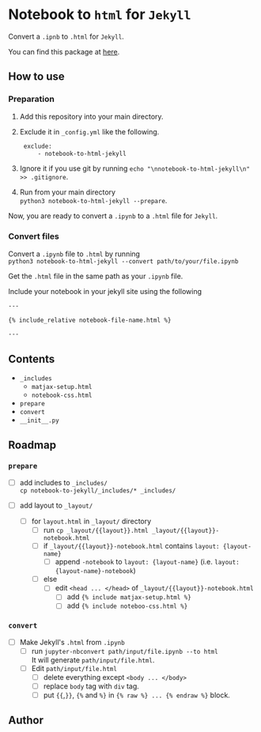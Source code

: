 # Notebook to `html` for `Jekyll`

Convert a `.ipnb` to `.html` for `Jekyll`.

You can find this package at [here][github-repo].

## How to use

### Preparation

1. Add this repository into your main directory.
2. Exclude it in `_config.yml` like the following.

   ```sh
    exclude:
        - notebook-to-html-jekyll
   ```

3. Ignore it if you use git by running `echo "\nnotebook-to-html-jekyll\n" >> .gitignore`.

4. Run from your main directory  
   `python3 notebook-to-html-jekyll --prepare`.

Now, you are ready to convert a `.ipynb` to a `.html` file for `Jekyll`.

### Convert files

Convert a `.ipynb` file to `.html` by
running  
`python3 notebook-to-html-jekyll --convert path/to/your/file.ipynb`  

Get the `.html` file in the same path as your `.ipynb` file.

Include your notebook in your jekyll site using the following

```sh
---

{% include_relative notebook-file-name.html %}

---
```

## Contents

- `_includes`
  - `matjax-setup.html`
  - `notebook-css.html`
- `prepare`
- `convert`
- `__init__.py`

## Roadmap

### `prepare`

- [ ] add includes to `_includes/`  
  `cp notebook-to-jekyll/_includes/* _includes/`

- [ ] add layout to `_layout/`
  - [ ] for `layout.html` in `_layout/` directory
    - [ ] run `cp _layout/{{layout}}.html _layout/{{layout}}-notebook.html`
    - [ ] if `_layout/{{layout}}-notebook.html` contains `layout: {layout-name}`
      - [ ] append `-notebook` to `layout: {layout-name}` (i.e. `layout: {layout-name}-notebook`)
    - [ ] else
      - [ ] edit `<head ... </head>` of `_layout/{{layout}}-notebook.html`
        - [ ] add `{% include matjax-setup.html %}`
        - [ ] add `{% include noteboo-css.html %}`

### `convert`

- [ ] Make Jekyll's `.html` from `.ipynb`
  - [ ] run `jupyter-nbconvert path/input/file.ipynb --to html`  
    It will generate `path/input/file.html`.
  - [ ] Edit `path/input/file.html`
    - [ ] delete everything except `<body ... </body>`
    - [ ] replace `body` tag with `div` tag.
    - [ ] put `{{`,`}}`, `{%` and `%}`  in `{% raw %} ... {% endraw %}` block.

## Author

[github-repo]: https://github.com:aheritianad/notebook-to-html-jekyll.git  
